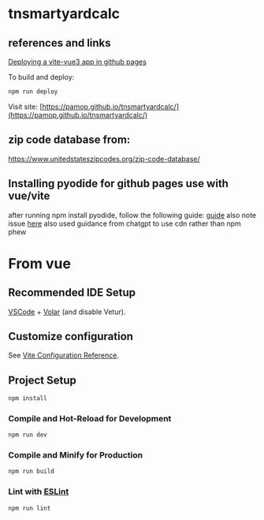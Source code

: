 # tnsmartyardcalc

## references and links
[Deploying a vite-vue3 app in github pages](https://mkay11.medium.com/how-to-deploy-your-vite-vue-3-application-in-github-pages-2023-2b842f50576a)

To build and deploy:

```sh
npm run deploy
```

Visit site:
[https://pamop.github.io/tnsmartyardcalc/](https://pamop.github.io/tnsmartyardcalc/)



## zip code database from:
https://www.unitedstateszipcodes.org/zip-code-database/

## Installing pyodide for github pages use with vue/vite
after running npm install pyodide, follow the following guide: 
[guide](https://pyodide.org/en/stable/usage/working-with-bundlers.html)
also note issue [here](https://github.com/pyodide/pyodide/issues/4815)
also used guidance from chatgpt to use cdn rather than npm 
phew

# From vue

## Recommended IDE Setup

[VSCode](https://code.visualstudio.com/) + [Volar](https://marketplace.visualstudio.com/items?itemName=Vue.volar) (and disable Vetur).

## Customize configuration

See [Vite Configuration Reference](https://vitejs.dev/config/).

## Project Setup

```sh
npm install
```

### Compile and Hot-Reload for Development

```sh
npm run dev
```

### Compile and Minify for Production

```sh
npm run build
```

### Lint with [ESLint](https://eslint.org/)

```sh
npm run lint
```
